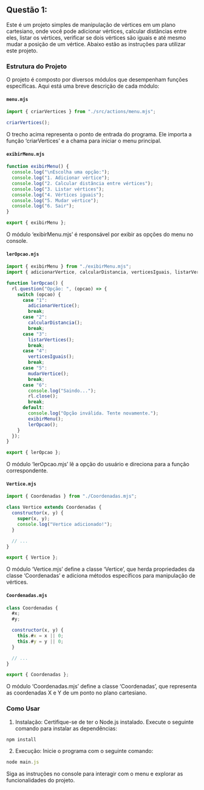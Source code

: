 ## Questão 1:

Este é um projeto simples de manipulação de vértices em um plano cartesiano, onde você pode adicionar vértices, calcular distâncias entre eles, listar os vértices, verificar se dois vértices são iguais e até mesmo mudar a posição de um vértice. Abaixo estão as instruções para utilizar este projeto.

### Estrutura do Projeto

O projeto é composto por diversos módulos que desempenham funções específicas. Aqui está uma breve descrição de cada módulo:

#### `menu.mjs`

```javascript
import { criarVertices } from "./src/actions/menu.mjs";

criarVertices();
```
O trecho acima representa o ponto de entrada do programa. Ele importa a função &lsquo;criarVertices&rsquo; e a chama para iniciar o menu principal.

#### `exibirMenu.mjs`

```javascript
function exibirMenu() {
  console.log("\nEscolha uma opção:");
  console.log("1. Adicionar vértice");
  console.log("2. Calcular distância entre vértices");
  console.log("3. Listar vértices");
  console.log("4. Vértices iguais");
  console.log("5. Mudar vértice");
  console.log("6. Sair");
}

export { exibirMenu };
```
O módulo &lsquo;exibirMenu.mjs&rsquo; é responsável por exibir as opções do menu no console.

#### `lerOpcao.mjs`

```javascript
import { exibirMenu } from "./exibirMenu.mjs";
import { adicionarVertice, calcularDistancia, verticesIguais, listarVertices, mudarVertice, rl } from "./actions/menus.mjs";

function lerOpcao() {
  rl.question("Opção: ", (opcao) => {
    switch (opcao) {
      case "1":
        adicionarVertice();
        break;
      case "2":
        calcularDistancia();
        break;
      case "3":
        listarVertices();
        break;
      case "4":
        verticesIguais();
        break;
      case "5":
        mudarVertice();
        break;
      case "6":
        console.log("Saindo...");
        rl.close();
        break;
      default:
        console.log("Opção inválida. Tente novamente.");
        exibirMenu();
        lerOpcao();
    }
  });
}

export { lerOpcao };
```
O módulo &lsquo;lerOpcao.mjs&rsquo; lê a opção do usuário e direciona para a função correspondente.

#### `Vertice.mjs`

```javascript
import { Coordenadas } from "./Coordenadas.mjs";

class Vertice extends Coordenadas {
  constructor(x, y) {
    super(x, y);
    console.log("Vertice adicionado!");
  }

  // ...
}

export { Vertice };
```
O módulo &lsquo;Vertice.mjs&rsquo; define a classe &lsquo;Vertice&rsquo;, que herda propriedades da classe &lsquo;Coordenadas&rsquo; e adiciona métodos específicos para manipulação de vértices.

#### `Coordenadas.mjs`

```javascript
class Coordenadas {
  #x;
  #y;

  constructor(x, y) {
    this.#x = x || 0;
    this.#y = y || 0;
  }

  // ...
}

export { Coordenadas };
```
O módulo &lsquo;Coordenadas.mjs&rsquo; define a classe &lsquo;Coordenadas&rsquo;, que representa as coordenadas X e Y de um ponto no plano cartesiano.

### Como Usar
1. Instalação:
Certifique-se de ter o Node.js instalado. Execute o seguinte comando para instalar as dependências:
```javascript
npm install
```

2. Execução:
Inicie o programa com o seguinte comando:
```javascript
node main.js
```

Siga as instruções no console para interagir com o menu e explorar as funcionalidades do projeto.